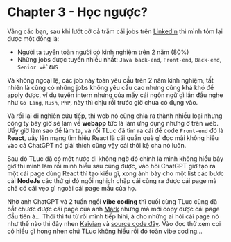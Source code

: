 # Chapter 3 - Học ngược?

Vâng các bạn, sau khi lướt cỡ cả trăm cái jobs trên [LinkedIn](https://www.linkedin.com/feed/) thì mình tóm lại được một đống là:

 - Người ta tuyển toàn người có kinh nghiệm trên 2 năm (80%)
 - Những jobs được tuyển nhiều nhất: `Java back-end`, `Front-end`, `Back-end`, `Senior về AWS`

Và không ngoại lệ, các job này toàn yêu cầu trên 2 năm kinh nghiệm, tất nhiên là cũng có những jobs không yêu cầu cao nhưng cũng khá khó để apply được, ví dụ tuyển intern nhưng của mấy cái ngôn ngữ gì lần đầu nghe như `Go Lang`, `Rush`, `PhP`, này thì chịu rồi trước giờ chưa có đụng vào.

Và rồi lại đi nghiên cứu tiếp, thì web nó cũng chia ra thành nhiều loại nhưng công ty bây giờ sẽ làm về **webapp** tức là làm ứng dụng nhưng ở trên web. Uầy giờ làm sao để làm ta, và rồi TLuc đã tìm ra cái để code `Front-end` đó là **React**, uầy lên mạng tìm hiểu React là cái quần què gì đọc mãi không hiểu vào cả ChatGPT nó giải thích cũng vậy cái thôi kệ cha nó luôn.

Sau đó TLuc đã có một nước đi không ngờ đó chính là mình không hiểu bây giờ thì mình làm rồi mình hiểu sau cũng được, vào hỏi ChatGPT giờ tạo ra một cái page dùng React thì tạo kiểu gì, xong ảnh bày cho một list các bước cài **NodeJs** các thứ gì đó ngồi nghịch chặp cái cũng ra được cái page mà chả có cái vẹo gì ngoài cái page mẫu của họ.

Nhờ anh ChatGPT và 2 tuần ngồi **vibe coding** thì cuối cùng TLuc cũng đã bắt chước được cái page của anh [Mark](https://marknizal.vercel.app/) nhưng mà mới copy được cái page đầu tiên à... Thôi thì từ từ rồi mình tiếp hihi, à cho những ai hỏi cái page nó như thế nào thì đây nhen [Kaivian](https://kaivian.github.io/) và [source code đây](https://github.com/Kaivian/kaivian.github.io). Vào đọc thử xem coi có hiểu gì hong nhen chứ TLuc không hiểu rồi đó toàn vibe coding...

